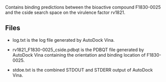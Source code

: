 Contains binding predictions between the bioactive compound F1830-0025 and the cside search space on the virulence factor rv1821.

## Files

- log.txt is the log file generated by AutoDock Vina.

- rv1821_F1830-0025_cside.pdbqt is the PDBQT file generated by AutoDock Vina containing the orientation and binding location of F1830-0025.

- stdoe.txt is the combined STDOUT and STDERR output of AutoDock Vina.

